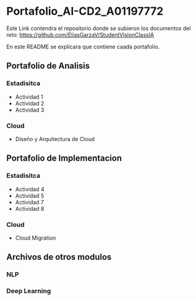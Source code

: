 # Portafolio_AI-CD2_A01197772
Este Link contendra el repositorio donde se subieron los documentos del reto: https://github.com/EliasGarzaV/StudentVisionClassIA 

En este README se explicara que contiene caada portafolio.

## Portafolio de Analisis
### Estadisitca
* Actividad 1
* Actividad 2
* Actividad 3
### Cloud
* Diseño y Arquitectura de Cloud

## Portafolio de Implementacion
### Estadisitca
* Actividad 4
* Actividad 5
* Actividad 7
* Actividad 8

### Cloud
* Cloud Migration

## Archivos de otros modulos

### NLP

### Deep Learning
